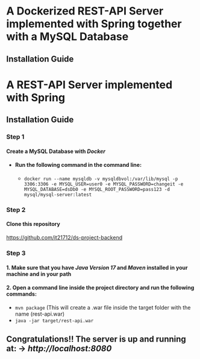 
# A Dockerized REST-API Server implemented with Spring together with a MySQL Database

## Installation Guide

# A REST-API Server implemented with Spring

## Installation Guide

### Step 1
#### Create a MySQL Database with *Docker*

- #### Run the following command in the command line:

   - `docker run --name mysqldb -v mysqldbvol:/var/lib/mysql -p 3306:3306 -e MYSQL_USER=user0 -e MYSQL_PASSWORD=changeit -e MYSQL_DATABASE=dsDb0 -e MYSQL_ROOT_PASSWORD=pass123 -d mysql/mysql-server:latest`

### Step 2
#### Clone this repository
https://github.com/it21712/ds-project-backend

### Step 3
#### 1. Make sure that you have *Java Version 17* and *Maven* installed in your machine and in your path
#### 2. Open a command line inside the project directory and run the following commands:

 - `mvn package` (This will create a .war file inside the target folder with the name (rest-api.war)
 - `java -jar target/rest-api.war`


## Congratulations!! The server is up and running at: -> _http://localhost:8080_
